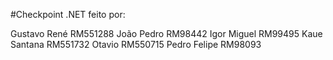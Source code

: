 #Checkpoint .NET feito por:

Gustavo René RM551288
João Pedro RM98442
Igor Miguel RM99495
Kaue Santana RM551732
Otavio RM550715
Pedro Felipe RM98093
